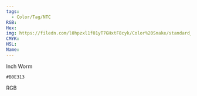 ```yaml
---
tags:
  - Color/Tag/NTC
RGB:
Hex:
img: https://filedn.com/l0hpzxl1f01yT7GHxtF8cyk/Color%20Snake/standard_csv_to_svg//B0E313.svg
CMYK:
HSL:
Name:
---
```

Inch Worm
```palette
#B0E313
```
RGB
